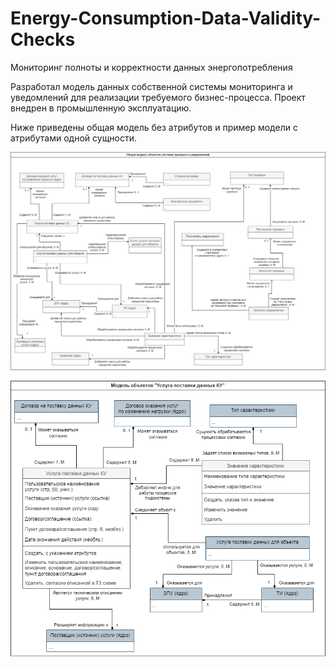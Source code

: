 # Energy-Consumption-Data-Validity-Checks
Мониторинг полноты и корректности данных энергопотребления

Разработал модель данных собственной системы мониторинга и уведомлений для реализации требуемого бизнес-процесса. 
Проект внедрен в промышленную эксплуатацию.

Ниже приведены общая модель без атрибутов и пример модели с атрибутами одной сущности.

![Общая модель данных](<images/DM подсистема проверок и уведомлений общая.png>)

<P>  

![DM Услуга поставки данных КУ](<images/DM Услуга поставки данных КУ.png>)